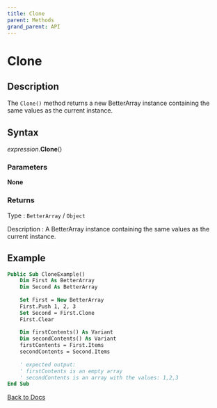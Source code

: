 ```yaml
---
title: Clone
parent: Methods
grand_parent: API
---
```


# Clone

## Description
The `Clone()` method returns a new BetterArray instance containing the same values as the current instance.

## Syntax

*expression*.**Clone**()

### Parameters

**None**

### Returns

Type
: `BetterArray` / `Object`

Description
: A BetterArray instance containing the same values as the current instance.

## Example

```vb
Public Sub CloneExample()
    Dim First As BetterArray
    Dim Second As BetterArray
    
    Set First = New BetterArray
    First.Push 1, 2, 3
    Set Second = First.Clone
    First.Clear
    
    Dim firstContents() As Variant
    Dim secondContents() As Variant
    firstContents = First.Items
    secondContents = Second.Items
    
    ' expected output:
    ' firstContents is an empty array
    ' secondContents is an array with the values: 1,2,3
End Sub
```

[Back to Docs](https://senipah.github.io/VBA-Better-Array/)